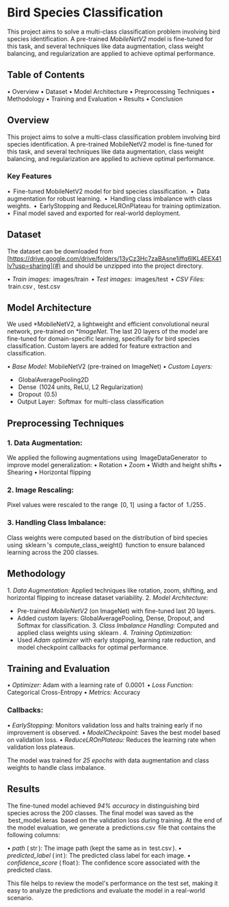 # Bird Species Classification

This project aims to solve a multi-class classification problem involving bird species identification. A pre-trained *MobileNetV2* model is fine-tuned for this task, and several techniques like data augmentation, class weight balancing, and regularization are applied to achieve optimal performance.


## Table of Contents
•⁠  ⁠Overview
•⁠  ⁠Dataset
•⁠  ⁠Model Architecture
•⁠  ⁠Preprocessing Techniques
•⁠  ⁠Methodology
•⁠  ⁠Training and Evaluation
•⁠  ⁠Results
•⁠  ⁠Conclusion

## Overview
This project aims to solve a multi-class classification problem involving bird species identification. A pre-trained MobileNetV2 model is fine-tuned for this task, and several techniques like data augmentation, class weight balancing, and regularization are applied to achieve optimal performance.

### Key Features
•⁠  ⁠⁠ Fine-tuned MobileNetV2 model for bird species classification. ⁠
•⁠  ⁠⁠ Data augmentation for robust learning. ⁠
•⁠  ⁠⁠ Handling class imbalance with class weights. ⁠
•⁠  ⁠⁠ EarlyStopping and ReduceLROnPlateau for training optimization. ⁠
•⁠  ⁠⁠ Final model saved and exported for real-world deployment. ⁠


## Dataset
The dataset can be downloaded from [https://drive.google.com/drive/folders/13yCz3Hc7zaBAsne1jffq6IKL4EEX41lv?usp=sharing](#) and should be unzipped into the project directory.

•⁠  ⁠*Train images:* ⁠ images/train ⁠
•⁠  ⁠*Test images:* ⁠ images/test ⁠
•⁠  ⁠*CSV Files:* ⁠ train.csv ⁠, ⁠ test.csv ⁠

## Model Architecture

We used *MobileNetV2, a lightweight and efficient convolutional neural network, pre-trained on **ImageNet*. The last 20 layers of the model are fine-tuned for domain-specific learning, specifically for bird species classification. Custom layers are added for feature extraction and classification.

•⁠  ⁠*Base Model:* MobileNetV2 (pre-trained on ImageNet)
•⁠  ⁠*Custom Layers:*
  - ⁠ GlobalAveragePooling2D ⁠
  - ⁠ Dense ⁠ (1024 units, ReLU, L2 Regularization)
  - ⁠ Dropout ⁠ (0.5)
  - Output Layer: ⁠ Softmax ⁠ for multi-class classification

## Preprocessing Techniques

### 1. Data Augmentation:
We applied the following augmentations using ⁠ ImageDataGenerator ⁠ to improve model generalization:
•⁠  ⁠Rotation
•⁠  ⁠Zoom
•⁠  ⁠Width and height shifts
•⁠  ⁠Shearing
•⁠  ⁠Horizontal flipping

### 2. Image Rescaling:

Pixel values were rescaled to the range ⁠ [0, 1] ⁠ using a factor of ⁠ 1./255 ⁠.

### 3. Handling Class Imbalance:

Class weights were computed based on the distribution of bird species using ⁠ sklearn ⁠'s ⁠ compute_class_weight() ⁠ function to ensure balanced learning across the 200 classes.

## Methodology
1.⁠ ⁠*Data Augmentation:* Applied techniques like rotation, zoom, shifting, and horizontal flipping to increase dataset variability.
2.⁠ ⁠*Model Architecture:*
   - Pre-trained *MobileNetV2* (on ImageNet) with fine-tuned last 20 layers.
   - Added custom layers: GlobalAveragePooling, Dense, Dropout, and Softmax for classification.
3.⁠ ⁠*Class Imbalance Handling:* Computed and applied class weights using ⁠ sklearn ⁠.
4.⁠ ⁠*Training Optimization:*
   - Used *Adam optimizer* with early stopping, learning rate reduction, and model checkpoint callbacks for optimal performance.


## Training and Evaluation

•⁠  ⁠*Optimizer:* Adam with a learning rate of ⁠ 0.0001 ⁠
•⁠  ⁠*Loss Function:* Categorical Cross-Entropy
•⁠  ⁠*Metrics:* Accuracy

### Callbacks:
•⁠  ⁠*EarlyStopping:* Monitors validation loss and halts training early if no improvement is observed.
•⁠  ⁠*ModelCheckpoint:* Saves the best model based on validation loss.
•⁠  ⁠*ReduceLROnPlateau:* Reduces the learning rate when validation loss plateaus.

The model was trained for *25 epochs* with data augmentation and class weights to handle class imbalance.

## Results

The fine-tuned model achieved *94% accuracy* in distinguishing bird species across the 200 classes. The final model was saved as the  ⁠ best_model.keras ⁠ based on the validation loss during training.
At the end of the model evaluation, we generate a ⁠ predictions.csv ⁠ file that contains the following columns:

•⁠  ⁠*path* (⁠ str ⁠): The image path (kept the same as in ⁠ test.csv ⁠).
•⁠  ⁠*predicted_label* (⁠ int ⁠): The predicted class label for each image.
•⁠  ⁠*confidence_score* (⁠ float ⁠): The confidence score associated with the predicted class.

This file helps to review the model's performance on the test set, making it easy to analyze the predictions and evaluate the model in a real-world scenario.
